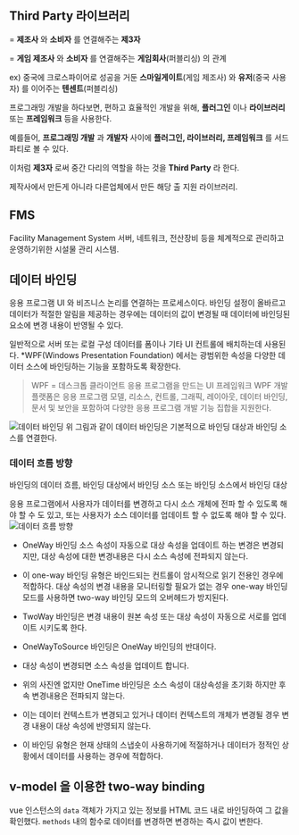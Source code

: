 ## Third Party 라이브러리
= **제조사** 와 **소비자** 를 연결해주는 **제3자**

= **게임 제조사** 와 **소비자** 를 연결해주는 **게임회사**(퍼블리싱) 의 관계

ex) 중국에 크로스파이어로 성공을 거둔 **스마일게이트**(게임 제조사) 와 **유저**(중국 사용자) 를 이어주는 **텐센트**(퍼블리싱)

프로그래밍 개발을 하다보면, 편하고 효율적인 개발을 위해, **플러그인** 이나 **라이브러리** 또는 **프레임워크** 등을 사용한다.

예를들어, **프로그래밍 개발** 과 **개발자** 사이에 **플러그인, 라이브러리, 프레임워크** 를 서드파티로 볼 수 있다.

이처럼 **제3자** 로써 중간 다리의 역할을 하는 것을 **Third Party** 라 한다.

제작사에서 만든게 아니라 다른업체에서 만든 해당 출 지원 라이브러리.

## FMS
Facility Management System
서버, 네트워크, 전산장비 등을 체계적으로 관리하고 운영하기위한 시설물 관리 시스템.

## 데이터 바인딩
응용 프로그램 UI 와 비즈니스 논리를 연결하는 프로세스이다.
바인딩 설정이 올바르고 데이터가 적절한 알림을 제공하는 경우에는 데이터의 값이 변경될 때 데이터에 바인딩된 요소에 변경 내용이 반영될 수 있다.

일반적으로 서버 또는 로컬 구성 데이터를 폼이나 기타 UI 컨트롤에 배치하는데 사용된다.
*WPF(Windows Presentation Foundation) 에서는 광범위한 속성을 다양한 데이터 소스에 바인딩하는 기능을 포함하도록 확장한다.
> WPF = 데스크톱 클라이언트 응용 프로그램을 만드는 UI 프레임워크
> WPF 개발 플랫폼은 응용 프로그램 모델, 리소스, 컨트롤, 그래픽, 레이아웃, 데이터 바인딩, 문서 및 보안을 포함하여 다양한 응용 프로그램 개발 기능 집합을 지원한다.

![데이터 바인딩](https://docs.microsoft.com/ko-kr/dotnet/framework/wpf/data/media/databindingmostbasic.png)
위 그림과 같이 데이터 바인딩은 기본적으로 바인딩 대상과 바인딩 소스를 연결한다.

### 데이터 흐름 방향
바인딩의 데이터 흐름, 바인딩 대상에서 바인딩 소스 또는 바인딩 소스에서 바인딩 대상

응용 프로그램에서 사용자가 데이터를 변경하고 다시 소스 개체에 전파 할 수 있도록 해야 할 수 도 있고, 또는 사용자가 소스 데이터를 업데이트 할 수 없도록 해야 할 수 있다.
![데이터 흐름 방향](https://docs.microsoft.com/ko-kr/dotnet/framework/wpf/data/media/databinding-dataflow.png)
- OneWay 바인딩 소스 속성이 자동으로 대상 속성을 업데이트 하는 변경은 변경되지만, 대상 속성에 대한 변경내용은 다시 소스 속성에 전파되지 않는다.
- 이 one-way 바인딩 유형은 바인드되는 컨트롤이 암시적으로 읽기 전용인 경우에 적합하다. 대상 속성의 변경 내용을 모니터링할 필요가 없는 경우 one-way 바인딩 모드를 사용하면 two-way 바인딩 모드의 오버헤드가 방지된다.

- TwoWay 바인딩은 변경 내용이 원본 속성 또는 대상 속성이 자동으로 서로를 업데이트 시키도록 한다.

- OneWayToSource 바인딩은 OneWay 바인딩의 반대이다.
- 대상 속성이 변경되면 소스 속성을 업데이트 합니다.

- 위의 사진엔 없지만 OneTime 바인딩은 소스 속성이 대상속성을 초기화 하지만 후속 변경내용은 전파되지 않는다.
- 이는 데이터 컨텍스트가 변경되고 있거나 데이터 컨텍스트의 개체가 변경될 경우 변경 내용이 대상 속성에 반영되지 않는다.
- 이 바인딩 유형은 현재 상태의 스냅숏이 사용하기에 적절하거나 데이터가 정적인 상황에서 데이터를 사용하는 경우에 적합하다.


## v-model 을 이용한 two-way binding
vue 인스턴스의 `data` 객체가 가지고 있는 정보를 HTML 코드 내로 바인딩하여 그 값을 확인했다. `methods` 내의 함수로 데이터를 변경하면 변경하는 즉시 값이 변한다. 

